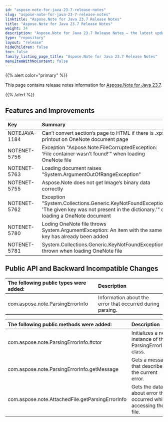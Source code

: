 ```yaml
---
id: "aspose-note-for-java-23-7-release-notes"
slug: "aspose-note-for-java-23-7-release-notes"
linktitle: "Aspose.Note for Java 23.7 Release Notes"
title: "Aspose.Note for Java 23.7 Release Notes"
weight: 34
description: "Aspose.Note for Java 23.7 Release Notes – the latest updates and fixes."
type: "repository"
layout: "release"
hideChildren: false
toc: false
family_listing_page_title: "Aspose.Note for Java 23.7 Release Notes"
menuItemWithNoContent: false
---
```


{{% alert color="primary" %}}

This page contains release notes information for [Aspose.Note for Java 23.7](https://releases.aspose.com/note/java/23-7/).

{{% /alert %}}

## **Features and Improvements**

|**Key**|**Summary**|**Category**|
| :- | :- | :- |
|NOTEJAVA-1184|Can’t convert section’s page to HTML if there is .xps printout on OneNote document page|Bug|
|NOTENET-5756|Exception "Aspose.Note.FileCorruptedException: ‘File container wasn’t found!’" when loading OneNote file|Bug|
|NOTENET-5763|Loading document raises "System.ArgumentOutOfRangeException"|Bug|
|NOTENET-5755|Aspose.Note does not get Image’s binary data correctly|Bug|
|NOTENET-5762|Exception "System.Collections.Generic.KeyNotFoundException: 'The given key was not present in the dictionary.'" on loading a OneNote document|Bug|
|NOTENET-5780|Loding OneNote file throws System.ArgumentException: An item with the same key has already been added|Bug|
|NOTENET-5781|System.Collections.Generic.KeyNotFoundException thrown when loading OneNote file|Bug|

## **Public API and Backward Incompatible Changes**

|**The following public types were added:**|**Description**|
| :- | :- |
|com.aspose.note.ParsingErrorInfo|Information about the error that occurred during parsing.|

|**The following public methods were added:**|**Description**|
| :- | :- |
|com.aspose.note.ParsingErrorInfo.#ctor|Initializes a new instance of the ParsingErrorInfo class.|
|com.aspose.note.ParsingErrorInfo.getMessage|Gets a message that describes the current error.|
|com.aspose.note.AttachedFile.getParsingErrorInfo|Gets the data about error that occurred while accessing the file.|
